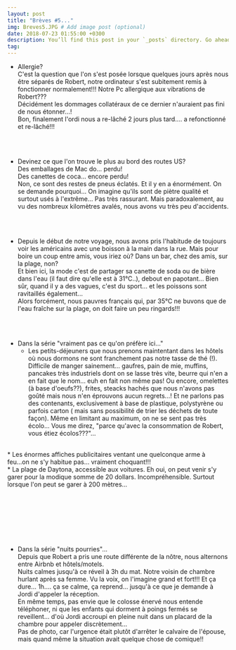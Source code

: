 ```yaml
---
layout: post
title: "Brèves #5..."
img: Breves5.JPG # Add image post (optional)
date: 2018-07-23 01:55:00 +0300
description: You’ll find this post in your `_posts` directory. Go ahead and edit it and re-build the site to see your changes. # Add post description (optional)
tag: 
---
```

<p> 

- Allergie?<br/>
C'est la question que l'on s'est posée lorsque quelques jours 
après nous être séparés de Robert, notre ordinateur s'est subitement 
remis à fonctionner normalement!!! Notre Pc allergique aux vibrations 
de Robert??? <br/>
Décidément les dommages collatéraux de ce dernier n'auraient 
pas fini de nous étonner...!<br/>
Bon, finalement l'ordi nous a re-lâché 2 jours plus tard.... 
a refonctionné et re-lâché!!!


<br/><br/>

- Devinez ce que l'on trouve le plus au bord des routes US?<br/>
Des emballages de Mac do... perdu!<br/>
Des canettes de coca... encore perdu!<br/>
Non, ce sont des restes de pneus éclatés. Et il y en a énormément. 
On se demande pourquoi... On imagine qu'ils sont de piètre qualité et surtout 
usés à l'extrême... Pas très rassurant. Mais paradoxalement, 
au vu des nombreux kilomètres avalés, nous avons vu très peu d'accidents.


<br/><br/>
- Depuis le début de notre voyage, nous avons pris l'habitude de toujours voir les américains avec une boisson à la main 
dans la rue.
Mais pour boire un coup entre amis, vous iriez où? Dans un bar, chez des amis, 
sur la plage, non? <br/>
Et bien ici, la mode c'est de partager sa canette de soda 
ou de bière dans l'eau (il faut dire qu'elle est à 31°C..), debout en papotant... 
Bien sûr,  quand il y a des vagues, c'est du sport... 
et les poissons sont ravitaillés également...<br/>
Alors forcément, nous pauvres français qui, par 35°C ne buvons que de l'eau fraîche sur la plage, on doit faire un peu ringards!!!


<br/><br/>
- Dans la série "vraiment pas ce qu'on préfère ici..."
	* Les petits-déjeuners que nous prenons maintentant dans les hôtels où nous dormons ne sont franchement pas notre tasse de thé (!). 
Difficile de manger sainement... gaufres, pain de mie, muffins, pancakes très industriels dont on se lasse très vite,
beurre qui n'en a en fait que le nom... euh en fait non même pas!
Ou encore, omelettes (à base d'oeufs??), frites, steacks hachés que nous n'avons pas goûté mais nous n'en éprouvons aucun regrets...!
Et ne parlons pas des contenants, exclusivement à base de plastique, polystyrène ou parfois carton ( mais sans possibilité de trier les déchets de toute façon).
Même en limitant au maximum, on ne se sent pas très écolo... Vous me direz, "parce qu'avec la consommation de Robert, vous étiez écolos???"... 
<br/>
	* Les énormes affiches publicitaires ventant une quelconque arme à feu...on ne s'y habitue pas... vraiment choquant!!!
<br/>
	* La plage de Daytona, accessible aux voitures. Eh oui, on peut venir s'y garer pour la modique somme de 20 dollars. Incompréhensible.
Surtout lorsque l'on peut se garer à 200 mètres...
<img class="" src="{{site.baseurl}}/assets/img/Breves5/P1.JPG" alt=""><br/><br/><br/>
<img class="" src="{{site.baseurl}}/assets/img/Breves5/P2.JPG" alt=""><br/><br/><br/>

<br/><br/>
- Dans la série "nuits pourries"...<br/>
Depuis que Robert a pris une route différente de la nôtre, 
nous alternons entre Airbnb et hôtels/motels. <br/>
Nuits calmes jusqu'à ce réveil 
à 3h du mat. Notre voisin de chambre hurlant après sa femme. Vu la voix, 
on l'imagine grand et fort!!! Et ça dure... 1h.... ça se calme, 
ça reprend... jusqu'à ce que je demande à Jordi d'appeler la réception.<br/>
 En même temps, pas envie que le colosse énervé nous entende téléphoner, 
 ni que les enfants qui dorment à poings fermés se reveillent... 
 d'où Jordi accroupi en pleine nuit dans un placard de la chambre 
 pour appeler discrètement... <br/>
 Pas de photo, car l'urgence était plutôt 
 d'arrêter le calvaire de l'épouse, mais quand même la situation 
 avait quelque chose de comique!!

</p>

